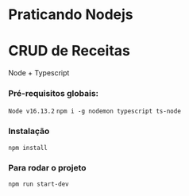 # Praticando Nodejs

# CRUD de Receitas

Node + Typescript

### Pré-requisitos globais:

`Node v16.13.2`
`npm i -g nodemon typescript ts-node`

### Instalação

`npm install`

### Para rodar o projeto

`npm run start-dev`
